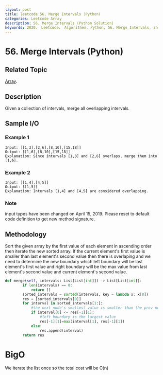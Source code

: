 ```yaml
---
layout: post
title: leetcode 56. Merge Intervals (Python)
categories: Leetcode Array
description: 56. Merge Intervals (Python Solution)
keywords: 2020， Leetcode， Algorithem, Python, 56. Merge Intervals, zhenyu, Array
---
```


# 56. Merge Intervals (Python)

## Related Topic
<a href="/categories/#Array" target="_blank"> Array</a>.

## Description

Given a collection of intervals, merge all overlapping intervals.

## Sample I/O

### Example 1

```
Input: [[1,3],[2,6],[8,10],[15,18]]
Output: [[1,6],[8,10],[15,18]]
Explanation: Since intervals [1,3] and [2,6] overlaps, merge them into [1,6].
```

### Example 2

```
Input: [[1,4],[4,5]]
Output: [[1,5]]
Explanation: Intervals [1,4] and [4,5] are considered overlapping.
```

### Note
input types have been changed on April 15, 2019. Please reset to default code definition to get new method signature.

## Methodology
Sort the given array by the first value of each element in ascending order then iterate the new sorted array. If the current element's first value is smaller than last element's second value then there is overlaping and we need to determine the new boundary which left boundary will be last element's first value and right boundary will be the max value from last element's second value and current element's second value.


```python
def merge(self, intervals: List[List[int]]) -> List[List[int]]:
        if len(intervals) == 0:
            return []
        sorted_intervals = sorted(intervals, key = lambda x: x[0])
        res = [sorted_intervals[0]]
        for interval in sorted_intervals[1:]:
            #the next node's smallest value is smaller than the prev node's largest value, then overlapping
            if interval[0] <= res[-1][1]:
                #left boundary is the largest value
                res[-1][1]=max(interval[1], res[-1][1])
            else:
                res.append(interval)
        return res
```
# BigO
We iterate the list once so the total cost will be O(n)